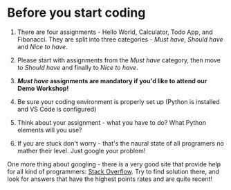 # Before you start coding

 1. There are four assignments - Hello World, Calculator, Todo App, and Fibonacci. They are split into three categories - *Must have*, *Should have* and *Nice to have*.

 2. Please start with assignments from the *Must have* category, then move to *Should have* and finally to *Nice to have*. 
 
 3. ***Must have* assignments are mandatory if you'd like to attend our Demo Workshop!**  
 
 3. Be sure your coding environment is properly set up (Python is installed and VS Code is configured)
 
 4. Think about your assignment - what you have to do? What Python elements will you use?
 
 5. If you are stuck don't worry - that's the naural state of all programers no mather their level. Just google your problem!
 
 
One more thing about googling - there is a very good site that provide help for all kind of programmers: [Stack Overflow](https://stackoverflow.com/).
Try to find solution there, and look for answers that have the highest points rates and are quite recent!
